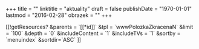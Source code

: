 +++
title = ""
linktitle = "aktuality"
draft = false
publishDate = "1970-01-01"
lastmod = "2016-02-28"
obrazek = ""
+++

\[\[!getResources? \&parents = \`\[\[\*id\]\]\` \&tpl = \`wwwPolozkaZkracenaN\` \&limit = \`100\` \&depth = \`0\` \&includeContent = \`1\` \&includeTVs = \`1\` \&sortby = \`menuindex\` \&sortdir=\`ASC\` \]\]
